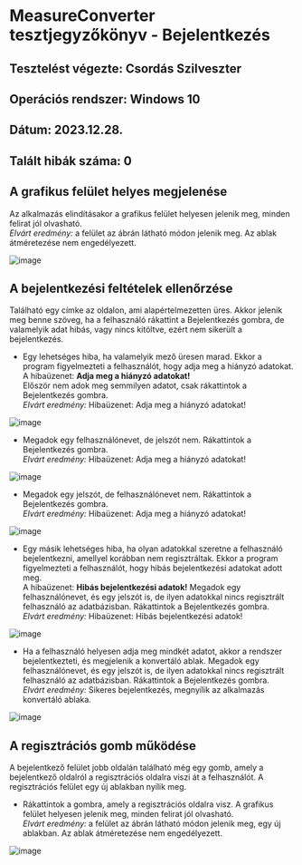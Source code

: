 # MeasureConverter tesztjegyzőkönyv - Bejelentkezés
## Tesztelést végezte: Csordás Szilveszter
## Operációs rendszer: Windows 10
## Dátum: 2023.12.28.
## Talált hibák száma: 0

## A grafikus felület helyes megjelenése
Az alkalmazás elindításakor a grafikus felület helyesen jelenik meg, minden felirat jól olvasható.  
*Elvárt eredmény:* a felület az ábrán látható módon jelenik meg. Az ablak átméretezése nem engedélyezett.  

![image](https://github.com/SziliCs/MeasureConverter/assets/150517090/18fe953a-8146-4629-8347-9cb71f1cd767)

## A bejelentkezési feltételek ellenőrzése
Található egy címke az oldalon, ami alapértelmezetten üres. Akkor jelenik meg benne szöveg, ha a felhasználó rákattint a Bejelentkezés gombra, de valamelyik adat hibás, vagy nincs kitöltve, ezért nem sikerült a bejelentkezés.  
- Egy lehetséges hiba, ha valamelyik mező üresen marad. Ekkor a program figyelmezteti a felhasználót, hogy adja meg a hiányzó adatokat.  
A hibaüzenet: **Adja meg a hiányzó adatokat!**  
Először nem adok meg semmilyen adatot, csak rákattintok a Bejelentkezés gombra.  
*Elvárt eredmény:* Hibaüzenet: Adja meg a hiányzó adatokat!

![image](https://github.com/SziliCs/MeasureConverter/assets/150517090/f8e2f442-4a62-4bdd-8d5c-13bd80a4c0fe)

- Megadok egy felhasználónevet, de jelszót nem. Rákattintok a Bejelentkezés gombra.  
*Elvárt eredmény:* Hibaüzenet: Adja meg a hiányzó adatokat!

![image](https://github.com/SziliCs/MeasureConverter/assets/150517090/7570ebc5-0ec1-4ce6-bb80-5098c8cf343b)

- Megadok egy jelszót, de felhasználónevet nem. Rákattintok a Bejelentkezés gombra.  
*Elvárt eredmény:* Hibaüzenet: Adja meg a hiányzó adatokat!

![image](https://github.com/SziliCs/MeasureConverter/assets/150517090/ccf7490a-d15a-42f6-b42e-baa3cb4d30fa)

- Egy másik lehetséges hiba, ha olyan adatokkal szeretne a felhasználó bejelentkezni, amellyel korábban nem regisztráltak. Ekkor a program figyelmezteti a felhasználót, hogy hibás bejelentkezési adatokat adott meg.  
A hibaüzenet: **Hibás bejelentkezési adatok!**
Megadok egy felhasználónevet, és egy jelszót is, de ilyen adatokkal nincs regisztrált felhasználó az adatbázisban. Rákattintok a Bejelentkezés gombra.  
*Elvárt eredmény:* Hibaüzenet: Hibás bejelentkezési adatok!  

![image](https://github.com/SziliCs/MeasureConverter/assets/150517090/f4f8cd45-a62c-4510-8505-3628c065f041)

- Ha a felhasználó helyesen adja meg mindkét adatot, akkor a rendszer bejelentkezteti, és megjelenik a konvertáló ablak.
Megadok egy felhasználónevet, és egy jelszót is, de ilyen adatokkal nincs regisztrált felhasználó az adatbázisban. Rákattintok a Bejelentkezés gombra.  
*Elvárt eredmény:* Sikeres bejelentkezés, megnyílik az alkalmazás konvertáló ablaka.

![image](https://github.com/SziliCs/MeasureConverter/assets/150517090/27d5a0bc-e791-4d9d-9d73-d5f246963e7f)

## A regisztrációs gomb működése
A bejelentkező felület jobb oldalán található még egy gomb, amely a bejelentkező oldalról a regisztrációs oldalra viszi át a felhasználót. A regisztrációs felület egy új ablakban nyílik meg.  
- Rákattintok a gombra, amely a regisztrációs oldalra visz. A grafikus felület helyesen jelenik meg, minden felirat jól olvasható.  
*Elvárt eredmény:* a felület az ábrán látható módon jelenik meg, egy új ablakban. Az ablak átméretezése nem engedélyezett.  

![image](https://github.com/SziliCs/MeasureConverter/assets/150517090/5a027197-3ef3-4481-b991-a2a7b6e22cbd)
